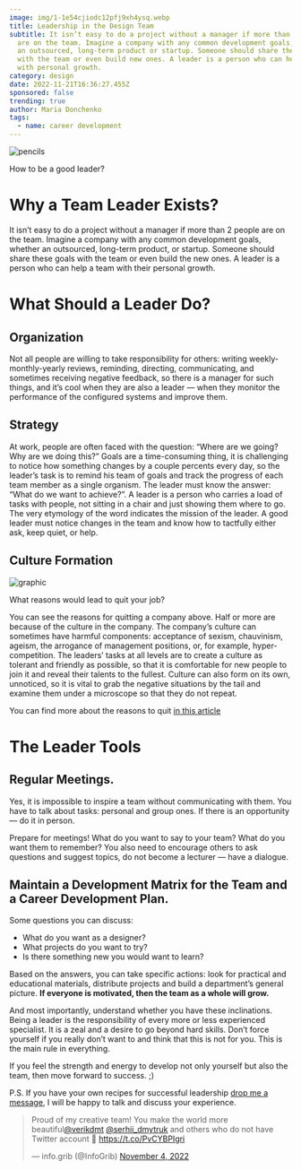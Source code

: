 ```yaml
---
image: img/1-1e54cjiodc12pfj9xh4ysq.webp
title: Leadership in the Design Team
subtitle: It isn’t easy to do a project without a manager if more than 2 people
  are on the team. Imagine a company with any common development goals, whether
  an outsourced, long-term product or startup. Someone should share these goals
  with the team or even build new ones. A leader is a person who can help a team
  with personal growth.
category: design
date: 2022-11-21T16:36:27.455Z
sponsored: false
trending: true
author: Maria Donchenko
tags:
  - name: career development
---
```

![pencils](https://miro.medium.com/max/1400/1*bvMWFfXMkwVdc2jLeF51PA.png)

How to be a good leader?

# **Why a Team Leader Exists?**

It isn’t easy to do a project without a manager if more than 2 people are on the team. Imagine a company with any common development goals, whether an outsourced, long-term product, or startup. Someone should share these goals with the team or even build the new ones. A leader is a person who can help a team with their personal growth.

# **What Should a Leader Do?**

## **Organization**

Not all people are willing to take responsibility for others: writing weekly-monthly-yearly reviews, reminding, directing, communicating, and sometimes receiving negative feedback, so there is a manager for such things, and it’s cool when they are also a leader — when they monitor the performance of the configured systems and improve them.

## **Strategy**

At work, people are often faced with the question: “Where are we going? Why are we doing this?” Goals are a time-consuming thing, it is challenging to notice how something changes by a couple percents every day, so the leader’s task is to remind his team of goals and track the progress of each team member as a single organism. The leader must know the answer: “What do we want to achieve?”. A leader is a person who carries a load of tasks with people, not sitting in a chair and just showing them where to go. The very etymology of the word indicates the mission of the leader. A good leader must notice changes in the team and know how to tactfully either ask, keep quiet, or help.

## **Culture Formation**

![graphic](https://miro.medium.com/max/1400/1*eY-SxtRmvr_qHTIYHp72Vw.png)

What reasons would lead to quit your job?

You can see the reasons for quitting a company above. Half or more are because of the culture in the company. The company’s culture can sometimes have harmful components: acceptance of sexism, chauvinism, ageism, the arrogance of management positions, or, for example, hyper-competition. The leaders’ tasks at all levels are to create a culture as tolerant and friendly as possible, so that it is comfortable for new people to join it and reveal their talents to the fullest. Culture can also form on its own, unnoticed, so it is vital to grab the negative situations by the tail and examine them under a microscope so that they do not repeat.

You can find more about the reasons to quit [in this article](https://medium.com/@checkli/why-employees-quit-20-stats-employers-need-to-know-b921c253f767)

# **The Leader Tools**

## **Regular Meetings.**

Yes, it is impossible to inspire a team without communicating with them. You have to talk about tasks: personal and group ones. If there is an opportunity — do it in person.

Prepare for meetings! What do you want to say to your team? What do you want them to remember? You also need to encourage others to ask questions and suggest topics, do not become a lecturer — have a dialogue.

## **Maintain a Development Matrix for the Team and a Career Development Plan.**

Some questions you can discuss:

* What do you want as a designer?
* What projects do you want to try?
* Is there something new you would want to learn?

Based on the answers, you can take specific actions: look for practical and educational materials, distribute projects and build a department’s general picture. **If everyone is motivated, then the team as a whole will grow.**

And most importantly, understand whether you have these inclinations. Being a leader is the responsibility of every more or less experienced specialist. It is a zeal and a desire to go beyond hard skills. Don’t force yourself if you really don’t want to and think that this is not for you. This is the main rule in everything.

If you feel the strength and energy to develop not only yourself but also the team, then move forward to success. ;)

P.S. If you have your own recipes for successful leadership [drop me a message](<>), I will be happy to talk and discuss your experience.



<blockquote class="twitter-tweet"><p lang="en" dir="ltr">Proud of my creative team! You make the world more beautiful<a href="https://twitter.com/verikdmt?ref_src=twsrc%5Etfw">@verikdmt</a> <a href="https://twitter.com/serhii_dmytruk?ref_src=twsrc%5Etfw">@serhii_dmytruk</a> and others who do not have Twitter account 🙂 <a href="https://t.co/PvCYBPIgri">https://t.co/PvCYBPIgri</a></p>&mdash; info.grib (@InfoGrib) <a href="https://twitter.com/InfoGrib/status/1588635142536720385?ref_src=twsrc%5Etfw">November 4, 2022</a></blockquote> <script async src="https://platform.twitter.com/widgets.js" charset="utf-8"></script>
